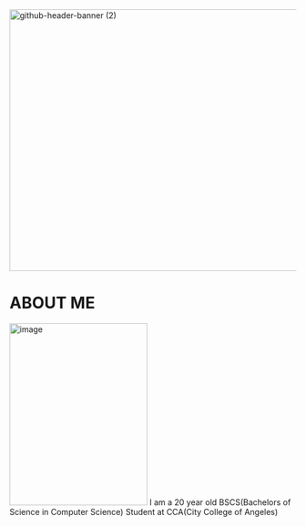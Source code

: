 <img width="1700" height="460" alt="github-header-banner (2)" src="https://github.com/user-attachments/assets/b38f1be9-99b6-4d2b-af3a-e75cf127c524" />

# ABOUT ME 
<img width="242" height="320" alt="image" src="https://github.com/user-attachments/assets/adc6b7c9-d3c0-4491-8d2d-fe4763816f37" />
I am a 20 year old BSCS(Bachelors of Science in Computer Science) Student at CCA(City College of Angeles)
